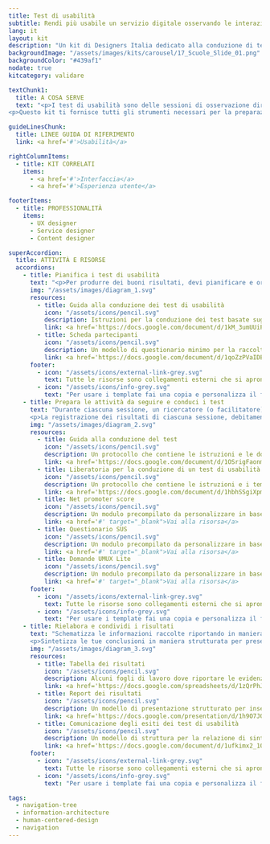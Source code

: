 ```yaml
---
title: Test di usabilità 
subtitle: Rendi più usabile un servizio digitale osservando le interazioni degli utenti
lang: it
layout: kit
description: "Un kit di Designers Italia dedicato alla conduzione di test di usabilità di un servizio digitale"
backgroundImage: "/assets/images/kits/carousel/17_Scuole_Slide_01.png"
backgroundColor: "#439af1"
nodate: true
kitcategory: validare

textChunk1:
  title: A COSA SERVE
  text: "<p>I test di usabilità sono delle sessioni di osservazione diretta dell’interazione tra un utente e un servizio digitale. I test vengono svolti assegnando all’utente uno o più attività da svolgere e analizzando il suo comportamento nel portarli a termine. Puoi svolgere dei testi di usabilità con gli utenti durante la fase di sviluppo del servizio digitale, per verificare il loro comportamento e apportare eventuali modifiche in corso d’opera, oppure quando un servizio digitale è già in uso, per capire eventuali problemi di utilizzo e riprogettare di conseguenza alcuni componenti in ottica di miglioramento.</p>
<p>Questo kit ti fornisce tutti gli strumenti necessari per la preparazione, conduzione e l’analisi dei risultati di un test di usabilità, sulla base di quanto indicato nel Protocollo eGLU.</p>"

guideLinesChunk:
  title: LINEE GUIDA DI RIFERIMENTO
  link: <a href='#'>Usabilità</a>

rightColumnItems:
  - title: KIT CORRELATI
    items:
      - <a href='#'>Interfaccia</a>
      - <a href='#'>Esperienza utente</a>

footerItems:
  - title: PROFESSIONALITÀ
    items:
      - UX designer
      - Service designer 
      - Content designer

superAccordion:
  title: ATTIVITÀ E RISORSE
  accordions:
    - title: Pianifica i test di usabilità
      text: "<p>Per produrre dei buoni risultati, devi pianificare e organizzare le sessioni di test nel dettaglio, definendo in una fase preliminare il numero e la tipologia di utenti coinvolti, la modalità di svolgimento del test, il metodo di misurazione scelto e i task da verificare. Prima di iniziare a coinvolgere i partecipanti definisci un piano di massima per assicurarti di andare nella giusta direzione durante le sessioni, e poter elaborare risultati utili all’obiettivo della ricerca.</p>"
      img: "/assets/images/diagram_1.svg"
      resources:
        - title: Guida alla conduzione dei test di usabilità
          icon: "/assets/icons/pencil.svg"
          description: Istruzioni per la conduzione dei test basate sugli allegati 2 e 3 del Protocollo eGLU
          link: <a href='https://docs.google.com/document/d/1kM_3umUUiPp51iTsfsoQKhdV2-FD6bjKKFp17xTB124/edit?usp=sharing'>Vai alla risorsa</a>
        - title: Scheda partecipanti 
          icon: "/assets/icons/pencil.svg"
          description: Un modello di questionario minimo per la raccolta dei dati anagrafici dei tester
          link: <a href='https://docs.google.com/document/d/1qoZzPVaIDE8sKg1Fa6JKSG-EPsy_YTtgSlDaV7O4X2c/edit?usp=sharing' target="_blank">Vai al modello</a>  
      footer:
        - icon: "/assets/icons/external-link-grey.svg"
          text: Tutte le risorse sono collegamenti esterni che si aprono in una nuova finestra.
        - icon: "/assets/icons/info-grey.svg"
          text: "Per usare i template fai una copia e personalizza il file: trovi le istruzioni nella prima pagina della risorsa."
    - title: Prepara le attività da seguire e conduci i test
      text: "Durante ciascuna sessione, un ricercatore (o facilitatore) affianca il partecipante, descrivendo i task da svolgere, osservando l’interazione in modo diretto (senza interruzioni) e aspettando il termine di ogni operazione per approfondire con ulteriori domande.</p>
      <p>La registrazione dei risultati di ciascuna sessione, debitamente anonimizzati, è necessaria per redigere un report finale dell’attività, ovvero un documento che mette in luce gli aspetti funzionanti e/o critici dell’esperienza d’uso attuale sulla base dei dati raccolti."
      img: "/assets/images/diagram_2.svg"
      resources:
        - title: Guida alla conduzione del test
          icon: "/assets/icons/pencil.svg"
          description: Un protocollo che contiene le istruzioni e le domande aperte da chiedere durante l'intervista
          link: <a href='https://docs.google.com/document/d/1OSrigFaonmGj_3t-OvNZ2uuA-RIpnjGLv2dNkwexI5E/edit?usp=sharing' target="_blank">Vai alla risorsa</a>
        - title: Liberatoria per la conduzione di un test di usabilità
          icon: "/assets/icons/pencil.svg"
          description: Un protocollo che contiene le istruzioni e i temi chiave da trattare durante l'intervista
          link: <a href='https://docs.google.com/document/d/1hbhSSgiXpmN8TrrJIeXhFvER08ZSpY9RiAp1n-NsAB0/edit?usp=sharing' target="_blank">Vai alla risorsa</a>
        - title: Net promoter score
          icon: "/assets/icons/pencil.svg"
          description: Un modulo precompilato da personalizzare in base alla ricerca e far firmare prima dell'intervista
          link: <a href='#' target="_blank">Vai alla risorsa</a>
        - title: Questionario SUS
          icon: "/assets/icons/pencil.svg"
          description: Un modulo precompilato da personalizzare in base alla ricerca e far firmare prima dell'intervista
          link: <a href='#' target="_blank">Vai alla risorsa</a>
        - title: Domande UMUX Lite
          icon: "/assets/icons/pencil.svg"
          description: Un modulo precompilato da personalizzare in base alla ricerca e far firmare prima dell'intervista
          link: <a href='#' target="_blank">Vai alla risorsa</a>
      footer:
        - icon: "/assets/icons/external-link-grey.svg"
          text: Tutte le risorse sono collegamenti esterni che si aprono in una nuova finestra.
        - icon: "/assets/icons/info-grey.svg"
          text: "Per usare i template fai una copia e personalizza il file: trovi le istruzioni nella prima pagina della risorsa."
    - title: Rielabora e condividi i risultati 
      text: "Schematizza le informazioni raccolte riportando in maniera sintetica i resoconti verbali dei partecipanti per analizzarli sotto diversi punti di vista e sintetizzarli. Categorizza e classifica le evidenze per poi rielaborarle in maniera trasversale e identificare tematiche rilevanti rispetto agli obiettivi della ricerca.</p>
      <p>Sintetizza le tue conclusioni in maniera strutturata per presentarle agli altri stakeholder di progetto e produrre una relazione ad-hoc."
      img: "/assets/images/diagram_3.svg"
      resources:
        - title: Tabella dei risultati
          icon: "/assets/icons/pencil.svg"
          description: Alcuni fogli di lavoro dove riportare le evidenze delle interviste per elaborare le conclusioni
          link: <a href='https://docs.google.com/spreadsheets/d/1zQrPhJIl0deg8YHbm87Y7GvCbDwxBNO1OIA33DYWsXE/edit?usp=sharing' target="_blank">Vai alla risorsa</a>
        - title: Report dei risultati
          icon: "/assets/icons/pencil.svg"
          description: Un modello di presentazione strutturato per inserire i risultati delle interviste
          link: <a href='https://docs.google.com/presentation/d/1h9O7JOPhye95nZ2f4zDdzVrtVPmpry6yRH-5R9Y_bEg/edit?usp=sharing' target="_blank">Vai alla risorsa</a>
        - title: Comunicazione degli esiti dei test di usabilità
          icon: "/assets/icons/pencil.svg"
          description: Un modello di struttura per la relazione di sintesi dei risultati delle interviste
          link: <a href='https://docs.google.com/document/d/1ufkimx2_10Qe4APacfcI6vjoPbMpPwltC2-2MUpUckA/edit?usp=sharing' target="_blank">Vai alla risorsa</a>
      footer:
        - icon: "/assets/icons/external-link-grey.svg"
          text: Tutte le risorse sono collegamenti esterni che si aprono in una nuova finestra.
        - icon: "/assets/icons/info-grey.svg"
          text: "Per usare i template fai una copia e personalizza il file: trovi le istruzioni nella prima pagina della risorsa."

tags:
  - navigation-tree
  - information-architecture
  - human-centered-design
  - navigation
---
```


